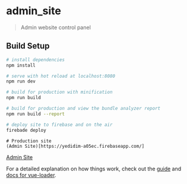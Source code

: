 # admin_site

> Admin website control panel

## Build Setup

``` bash
# install dependencies
npm install

# serve with hot reload at localhost:8080
npm run dev

# build for production with minification
npm run build

# build for production and view the bundle analyzer report
npm run build --report

# deploy site to firebase and on the air
firebade deploy
```
```
# Production site
(Admin Site)[https://yedidim-a05ec.firebaseapp.com/]
```
[Admin Site](https://yedidim-a05ec.firebaseapp.com/)

For a detailed explanation on how things work, check out the [guide](http://vuejs-templates.github.io/webpack/) and [docs for vue-loader](http://vuejs.github.io/vue-loader).
